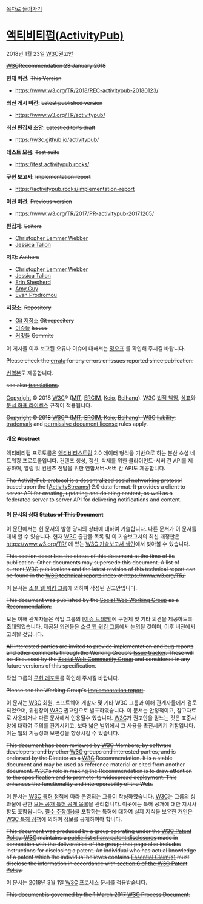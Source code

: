 [//]: # "서론 부분은 다른 W3C 문서와 상동한 부분이 다수 존재하므로 다른 W3C 한글 번역문서를 다수 참조하였습니다"

[목차로 돌아가기](ActivityPubContents.md)

# [액티비티펍(ActivityPub)](https://www.w3.org/TR/activitypub) 

2018년 1월 23일 <abbr title="World Wide Web Consortium">W3C</abbr>권고안

~~<abbr title="World Wide Web Consortium">W3C</abbr>Recommendation 23 January 2018~~

**현재 버전:** ~~This Version~~
* https://www.w3.org/TR/2018/REC-activitypub-20180123/

**최신 게시 버전:** ~~Latest published version~~
* https://www.w3.org/TR/activitypub/

**최신 편집자 초안:** ~~Latest editor's draft~~
* https://w3c.github.io/activitypub/

**테스트 모음:** ~~Test suite~~
* https://test.activitypub.rocks/

**구현 보고서:** ~~Implementation report~~
* https://activitypub.rocks/implementation-report

**이전 버전:** ~~Previous version~~
* https://www.w3.org/TR/2017/PR-activitypub-20171205/

**편집자:** ~~Editors~~
* [Christopher Lemmer Webber](https://dustycloud.org/)
* [Jessica Tallon](https://tsyesika.se/)

**저자:** ~~Authors~~
* [Christopher Lemmer Webber](https://dustycloud.org/)
* [Jessica Tallon](https://tsyesika.se/)
* [Erin Shepherd](http://erinshepherd.net/)
* [Amy Guy](https://rhiaro.co.uk/)
* [Evan Prodromou](https://en.wikipedia.org/wiki/Evan_Prodromou)

**저장소:** ~~Repository~~
* [Git 저장소](https://github.com/w3c/activitypub) ~~Git repository~~
* [이슈들](https://github.com/w3c/activitypub/issues) ~~Issues~~
* [커밋들](https://github.com/w3c/activitypub/commits/gh-pages) ~~Commits~~

[//]: # "참조: [(W3C)웹 콘텐츠 접근성 지침 (WCAG) 2.1](http://www.kwacc.or.kr/WAI/wcag21/)"

이 게시물 이후 보고된 오류나 이슈에 대해서는 [정오표](https://www.w3.org/wiki/ActivityPub_errata) 를 확인해 주시길 바랍니다.

~~Please check the [errata](https://www.w3.org/wiki/ActivityPub_errata) for any errors or issues reported since publication.~~

[//]: # "참조: [(W3C)Role 속성 1.0](https://techhtml.github.io/role-attribute/)"

[번역본](http://www.w3.org/2003/03/Translations/byTechnology?technology=activitypub)도 제공합니다.

~~see also [translations](http://www.w3.org/2003/03/Translations/byTechnology?technology=activitypub).~~ 

[//]: # "참조: [(W3C)Role 속성 1.0](https://techhtml.github.io/role-attribute/)"
[//]: # "참조: [(W3C)성능 타임라인](https://techhtml.github.io/performance-timeline/)"

[Copyright](https://www.w3.org/Consortium/Legal/ipr-notice#Copyright) © 2018 [<abbr title="World Wide Web Consortium">W3C</abbr>](https://www.w3.org/)® (<abbr title="매사추세츠 공과대학교">[MIT](https://www.csail.mit.edu/)</abbr>, <abbr title="European Research Consortium for Informatics and Mathematics">[ERCIM](https://www.ercim.eu/)</abbr>, [Keio](https://www.keio.ac.jp/), [Beihang](http://ev.buaa.edu.cn/)). <abbr title="World Wide Web Consortium">W3C</abbr> [법적 책임](https://www.w3.org/Consortium/Legal/ipr-notice#Legal_Disclaimer), [상표](https://www.w3.org/Consortium/Legal/ipr-notice#W3C_Trademarks)와 [문서 허용 라이센스](https://www.w3.org/Consortium/Legal/2015/copyright-software-and-document) 규칙이 적용됩니다.

~~[Copyright](https://www.w3.org/Consortium/Legal/ipr-notice#Copyright) © 2018 [<abbr title="World Wide Web Consortium">W3C</abbr>](https://www.w3.org/)® (<abbr title="Massachusetts Institute of Technology">[MIT](https://www.csail.mit.edu/)</abbr>, <abbr title="European Research Consortium for Informatics and Mathematics">[ERCIM](https://www.ercim.eu/)</abbr>, [Keio](https://www.keio.ac.jp/), [Beihang](http://ev.buaa.edu.cn/)). <abbr title="World Wide Web Consortium">W3C</abbr> [liability](https://www.w3.org/Consortium/Legal/ipr-notice#Legal_Disclaimer), [trademark](https://www.w3.org/Consortium/Legal/ipr-notice#W3C_Trademarks) and [permissive document license](https://www.w3.org/Consortium/Legal/2015/copyright-software-and-document) rules apply.~~

[//]: # "참조: [(W3C)웹 콘텐츠 접근성 지침 (WCAG) 2.1](http://www.kwacc.or.kr/WAI/wcag21/)"

#### 개요 ~~Abstract~~

액티비티펍 프로토콜은 [액티비티스트림](https://www.w3.org/TR/activitypub/#bib-ActivityStreams) 2.0 데이터 형식을 기반으로 하는 분산 소셜 네트워킹 프로토콜입니다. 컨텐츠 생성, 갱신, 삭제를 위한 클라이언트-서버 간 API를 제공하며, 알림 및 컨텐츠 전달을 위한 연합서버-서버 간 API도 제공합니다.

~~The ActivityPub protocol is a decentralized social networking protocol based upon the [[ActivityStreams](https://www.w3.org/TR/activitypub/#bib-ActivityStreams)] 2.0 data format. It provides a client to server API for creating, updating and deleting content, as well as a federated server to server API for delivering notifications and content.~~

[//]: # "'Client to Server'를 '클라이언트와 서버간' 으로 번역하였듯 단방향이 아닌 양방향으로 해석될 여지가 있으나 이를 의도하는게 맞다고 판단되어 A와B간(사이)로 번역하였습니다. 차후 챕터 번역시 해당 내용이 오류였다고 생각이 들 경우 수정하겠습니다(TODO)"

#### 이 문서의 상태 ~~Status of This Document~~

이 문단에서는 현 문서의 발행 당시의 상태에 대하여 기술합니다. 다른 문서가 이 문서를 대체 할 수 있습니다. 현재 <abbr title="World Wide Web Consortium">W3C</abbr> 출판물 목록 및 이 기술보고서의 최신 개정판은 https://www.w3.org/TR/ 에 있는 [<abbr title="World Wide Web Consortium">W3C</abbr> 기술보고서 색인](https://www.w3.org/TR/)에서 찾아볼 수 있습니다.

~~This section describes the status of this document at the time of its publication. Other documents may supersede this document. A list of current <abbr title="World Wide Web Consortium">W3C</abbr> publications and the latest revision of this technical report can be found in the [<abbr title="World Wide Web Consortium">W3C</abbr> technical reports index](https://www.w3.org/TR/) at https://www.w3.org/TR/.~~

[//]: # "참조: [(W3C)검증가능한 크리덴셜 데이터 모델 1.0](https://ssimeetupkorea.github.io/vc-data-model/)"

이 문서는 [소셜 웹 워킹 그룹](https://www.w3.org/Social/WG)에 의하여 작성된 권고안입니다.

~~This document was published by the [Social Web Working Group](https://www.w3.org/Social/WG) as a Recommendation.~~

모든 이해 관계자들은 작업 그룹의 [[이슈 트래커]](https://github.com/w3c/activitypub/issues)에 구현체 및 기타 의견을 제공하도록 초대되었습니다. 제공된 의견들은 [소셜 웹 워킹 그룹](https://www.w3.org/Social/WG)에서 논의될 것이며, 이후 버전에서 고려될 것입니다.

~~All interested parties are invited to provide implementation and bug reports and other comments through the Working Group's [Issue tracker](https://github.com/w3c/activitypub/issues). These will be discussed by the [Social Web Community Group](http://www.w3.org/wiki/SocialCG) and considered in any future versions of this specification.~~

[//]: # "참조: [(W3C)Role 속성 1.0](https://techhtml.github.io/role-attribute/)"
[//]: # "참조: [(W3C)웹 콘텐츠 접근성 지침 2.1](http://www.kwacc.or.kr/WAI/wcag21/)"
[//]: # "참조: [(W3C)Web Content Accessibility Guidelines 2.1](https://www.w3.org/TR/WCAG21/)"
[//]: # "참조: [(W3C)Web内容无障碍指南2.1](https://www.w3.org/Translations/WCAG21-zh/)"
[//]: # "의견: 조금더 다듬어야 할 것 같습니다. 관심있는 분들께서는~ 같은 형식도 괜찮을것 같습니다. (TODO)"

작업 그룹의 [구현 레포트](https://activitypub.rocks/implementation-report)를 확인해 주시길 바랍니다.

~~Please see the Working Group's [implementation report](https://activitypub.rocks/implementation-report).~~

[//]: # "참조: [(W3C)미디어 쿼리](https://techhtml.github.io/css3-mediaqueries/)"

이 문서는 <abbr title="World Wide Web Consortium">W3C</abbr> 회원, 소프트웨어 개발자 및 기타 W3C 그룹과 이해 관계자들에게 검토되었으며, 위원장이 <abbr title="World Wide Web Consortium">W3C</abbr> 권고안으로 발표하였습니다. 이 문서는 안정적이고, 참고자료로 사용되거나 다른 문서에서 인용될수 있습니다. <abbr title="World Wide Web Consortium">W3C</abbr>가 권고안을 맏느는 것은 표준사양에 대하여 주의를 환기시키고, 보다 넓은 범위에서 그 사용을 촉진시키기 위함입니다. 이는 웹의 기능성과 보편성을 향상시킬 수 있습니다.

~~This document has been reviewed by <abbr title="World Wide Web Consortium">W3C</abbr> Members, by software developers, and by other <abbr title="World Wide Web Consortium">W3C</abbr> groups and interested parties, and is endorsed by the Director as a <abbr title="World Wide Web Consortium">W3C</abbr> Recommendation. It is a stable document and may be used as reference material or cited from another document. <abbr title="World Wide Web Consortium">W3C</abbr>'s role in making the Recommendation is to draw attention to the specification and to promote its widespread deployment. This enhances the functionality and interoperability of the Web.~~

[//]: # "참조: [(W3C)웹 콘텐츠 접근성 지침 2.1](http://www.kwacc.or.kr/WAI/wcag21/)"
[//]: # "참조: [(W3C)성능 타임라인](https://techhtml.github.io/performance-timeline/)"
[//]: # "참조: [(W3C)웹 콘텐츠(의) 접근성(을 높이기 위한 제작) 지침 1.0](http://gregshin.pe.kr/wcag/wai-pageauth.html)"

이 문서는 [<abbr title="World Wide Web Consortium">W3C</abbr> 특허 정책](https://www.w3.org/Consortium/Patent-Policy/)에 따라 운영되는 그룹이 작성하였습니다. <abbr title="World Wide Web Consortium">W3C</abbr>는 그룹의 성과물에 관한 [모든 공개 특허 공개 목록](https://www.w3.org/2004/01/pp-impl/72531/status)을 관리합니다. 이곳에는 특허 공개에 대한 지시사항도 포함됩니다. [필수 주장(들)](https://www.w3.org/Consortium/Patent-Policy/#def-essential)을 포함하는 특허에 대하여 실제 지식을 보유한 개인은 [<abbr title="World Wide Web Consortium">W3C</abbr> 특허 정책](https://www.w3.org/Consortium/Patent-Policy/#sec-Disclosure)에 의하여 정보를 공개하여야 합니다.

~~This document was produced by a group operating under the [<abbr title="World Wide Web Consortium">W3C</abbr> Patent Policy](https://www.w3.org/Consortium/Patent-Policy/). <abbr title="World Wide Web Consortium">W3C</abbr> maintains a [public list of any patent disclosures](https://www.w3.org/2004/01/pp-impl/72531/status) made in connection with the deliverables of the group; that page also includes instructions for disclosing a patent. An individual who has actual knowledge of a patent which the individual believes contains [Essential Claim(s)](https://www.w3.org/Consortium/Patent-Policy/#def-essential) must disclose the information in accordance with [section 6 of the <abbr title="World Wide Web Consortium">W3C</abbr> Patent Policy](https://www.w3.org/Consortium/Patent-Policy/#sec-Disclosure).~~

[//]: # "참조: [(W3C)웹 콘텐츠 접근성 지침 2.1](http://www.kwacc.or.kr/WAI/wcag21/)"
[//]: # "참조: [(W3C)성능 타임라인](https://techhtml.github.io/performance-timeline/)"
[//]: # "의견: 조금 더 다듬어야 할 것 같습니다. '모든 공개 특허 공개 목록'같이 불필요한 단어가 들어가 있는 듯한 느낌도 있습니다. (TODO)"

이 문서는 [2018년 3월 1일 <abbr title="World Wide Web Consortium">W3C</abbr> 프로세스 문서](https://www.w3.org/2017/Process-20170301/)를 적용받습니다.

~~This document is governed by the [1 March 2017 <abbr title="World Wide Web Consortium">W3C</abbr> Process Document](https://www.w3.org/2017/Process-20170301/).~~

[//]: # "참조: [(W3C)웹 콘텐츠 접근성 지침 2.1](http://www.kwacc.or.kr/WAI/wcag21/)"
[//]: # "참조: [(W3C)Web内容无障碍指南2.1](https://www.w3.org/Translations/WCAG21-zh/)"